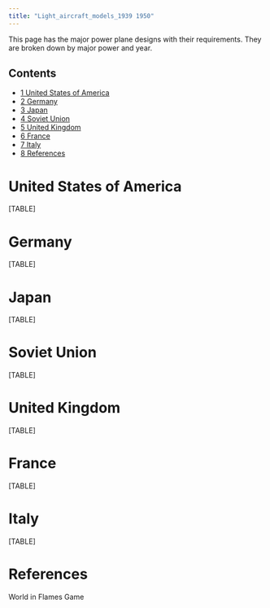 ```yaml
---
title: "Light_aircraft_models_1939 1950"
---
```


This page has the major power plane designs with their requirements.
They are broken down by major power and year.

## Contents

-   [ 1 United States of America ](#United_States_of_America)
-   [ 2 Germany ](#Germany)
-   [ 3 Japan ](#Japan)
-   [ 4 Soviet Union ](#Soviet_Union)
-   [ 5 United Kingdom ](#United_Kingdom)
-   [ 6 France ](#France)
-   [ 7 Italy ](#Italy)
-   [ 8 References ](#References)

#  United States of America 

[TABLE]

#  Germany 

[TABLE]

#  Japan 

[TABLE]

#  Soviet Union 

[TABLE]

#  United Kingdom 

[TABLE]

#  France 

[TABLE]

#  Italy 

[TABLE]

#  References 

World in Flames Game
